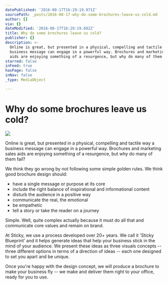 ```yaml
---
datePublished: '2016-08-17T16:29:19.971Z'
sourcePath: _posts/2016-08-17-why-do-some-brochures-leave-us-cold.md
author: []
via: {}
dateModified: '2016-08-17T16:29:19.602Z'
title: Why do some brochures leave us cold?
publisher: {}
description: >-
  Online is great, but presented in a physical, compelling and tactile way a
  business message can engage in a powerful way. Brochures and marketing sales
  aids are enjoying something of a resurgence, but why do many of them fail?
starred: false
inFeed: true
hasPage: false
inNav: false
_type: MediaObject

---
```

# **Why do some brochures leave us cold?**
![](https://the-grid-user-content.s3-us-west-2.amazonaws.com/e664dd53-e632-4480-a41b-0413afddb997.png)

Online is great, but presented in a physical, compelling and tactile way a business message can engage in a powerful way. Brochures and marketing sales aids are enjoying something of a resurgence, but why do many of them fail?

We think they go wrong by not following some simple golden rules. We think good brochure design should:

* have a single message or purpose at its core
* include the right balance of inspirational and informational content
* disturb the audience in a positive way
* communicate the real, the emotional
* be empathetic
* tell a story or take the reader on a journey

Simple. Well, quite complex actually because it must do all that and communicate core values and remain on brand.

At Sticky, we use a process developed over 20+ years. We call it 'Sticky Blueprint' and it helps generate ideas that help your business stick in the mind of your audience. We present these ideas as three visuals concepts -- three different options in terms of a direction of ideas -- each one designed to set you apart and be unique.

Once you're happy with the design concept, we will produce a brochure to make your business fly -- we make and deliver them right to your office, ready for you to use.